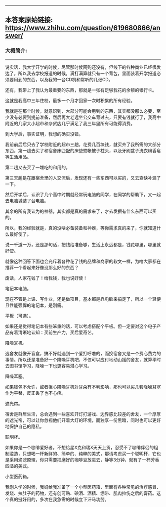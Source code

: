 ----------------------------------------
## 本答案原始链接: https://www.zhihu.com/question/619680866/answer/
### 大概简介: 
----------------------------------------
说实话，我大学开学的时候，尽管那时候网购还没有，但线下的各种商业已经很发达了，所以我去学校报道的时候，满打满算就只有一个背包，里面装着开学报道必须要用到的东西，以及我的一台CD机和常听的几张CD。

还有，我带上了我认为最重要的东西，那就是一张有足够我花的余额的银行卡。

这就是我高中三年住校，最多一个月才回家一次时积累的所有经验。

我就是在那个时候，就意识到，大部分可能会用到的东西，其实都没那么必要，至少没有必要到提前准备，然后再大老远坐公交车背过去，只要有钱就行了，我高中附近的几家大小超市和杂货店几乎满足了我三年里所有可能得消费。

到大学后，事实证明，我想的确实没错。

我前前后后只去了学校附近的超市三趟，花费几百块钱，就买齐了我所需的大部分东西，第一趟去买了和宿舍床匹配的床垫蚊帐被子枕头，以及牙刷盆子洗衣粉香皂等生活用品。

第二趟又去买了一堆吃的和用的。

第三天趟是在跟宿舍里的人交流后，发现还有一些东西可以买的，又去查缺补漏了一下。

然后开学后，认识了几个高中时期就经常玩电脑的同学，在同学的帮助下，又一起去电脑城装了台电脑。

其余的所有我认为的神器，其实都是真的需求来了，才去发掘有什么东西可以买的。

所以，我的经验就是，真的没啥必备装备和神器，等你需求真的来了，你就知道什么最好使了。

说一千道一万，还是那句话，把钱给准备够，生活上永远都是，钱花哪里，哪里就好使。

就像这种回答下面也会充斥着各种花了钱的品牌和商家的软文一样，为啥大家都在推荐一个看起来好像没那么好的东西？

废话，人家花钱了！给我钱，我也说好使！

笔记本电脑。

现在不管是上课、写作业，还是做项目，基本都是靠电脑来搞定了，所以一个轻便且性能强悍的笔记本，是刚需。

平板（可选）。

如果还是觉得笔记本有些笨重的话，可以考虑搭配个平板。但一定要对这个电子产品有着清晰地认知：买前生产力，买后爱奇艺。

降噪耳机。

选舍友就像开盲盒，搞不好就遇到一个爱打呼噜的，而换宿舍又是一个费心费力的事情。所以还是准备好一个降噪耳机吧，不仅可以应付地动山摇的舍友，就算平时去图书馆学习，降噪一下也更容易潜心学习。

降噪耳塞。

如果钱包不允许，或者担心降噪耳机对耳朵有不利影响，那也可以买几套降噪耳塞作为平替，反正丢了也不心疼。

遮光帘。

宿舍是群居生活，总会遇到一些喜欢开灯打游戏、边界感比较差的舍友，一个厚厚的遮光帘，可以让你忽视他们开着大灯的环境，而独享一份黑暗，同时也可以更好地保护自己的隐私。

聪明杯。

如果你是一个咖啡爱好者，不想给星X克和瑞X天天上贡，忍受不了咖啡伴侣的粗制滥造，只想喝一杯新鲜的、简单的、纯粹的美式，那请考虑买一个聪明杯，它也是采用滴滤原理，你只需要把磨好的咖啡豆放进去，静等3分钟，就有了一杯芳香四溢的美式。

小型医药箱。

我刚入学的时候，我妈给我准备了一个小型医药箱，里面有各种常见的治疗感冒、发烧、拉肚子的药物，还有创可贴、碘酒、酒精、绷带、肌肉拉伤之后的膏药。这个真的挺好用的，多次在我急需的时候立下汗马功劳。